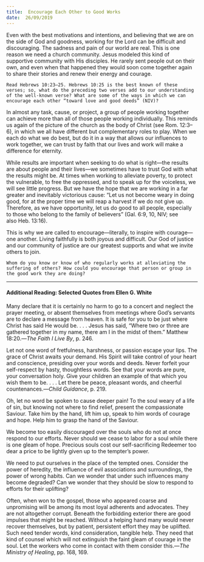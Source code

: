 ```yaml
---
title:  Encourage Each Other to Good Works
date:  26/09/2019
---
```


Even with the best motivations and intentions, and believing that we are on the side of God and goodness, working for the Lord can be difficult and discouraging. The sadness and pain of our world are real. This is one reason we need a church community. Jesus modeled this kind of supportive community with His disciples. He rarely sent people out on their own, and even when that happened they would soon come together again to share their stories and renew their energy and courage.

`Read Hebrews 10:23–25. Hebrews 10:25 is the best known of these verses; so, what do the preceding two verses add to our understanding of the well-known verse? What are some of the ways in which we can encourage each other “toward love and good deeds” (NIV)?`

In almost any task, cause, or project, a group of people working together can achieve more than all of those people working individually. This reminds us again of the picture of the church as the body of Christ (see Rom. 12:3–6), in which we all have different but complementary roles to play. When we each do what we do best, but do it in a way that allows our influences to work together, we can trust by faith that our lives and work will make a difference for eternity.

While results are important when seeking to do what is right—the results are about people and their lives—we sometimes have to trust God with what the results might be. At times when working to alleviate poverty, to protect the vulnerable, to free the oppressed, and to speak up for the voiceless, we will see little progress. But we have the hope that we are working in a far greater and inevitably victorious cause: “Let us not become weary in doing good, for at the proper time we will reap a harvest if we do not give up. Therefore, as we have opportunity, let us do good to all people, especially to those who belong to the family of believers” (Gal. 6:9, 10, NIV; see also Heb. 13:16).

This is why we are called to encourage—literally, to inspire with courage—one another. Living faithfully is both joyous and difficult. Our God of justice and our community of justice are our greatest supports and what we invite others to join.

`Whom do you know or know of who regularly works at alleviating the suffering of others? How could you encourage that person or group in the good work they are doing?`

---

#### Additional Reading: Selected Quotes from Ellen G. White

Many declare that it is certainly no harm to go to a concert and neglect the prayer meeting, or absent themselves from meetings where God’s servants are to declare a message from heaven. It is safe for you to be just where Christ has said He would be. . . . Jesus has said, “Where two or three are gathered together in my name, there am I in the midst of them.” Matthew 18:20.—_The Faith I Live By_, p. 246.

Let not one word of fretfulness, harshness, or passion escape your lips. The grace of Christ awaits your demand. His Spirit will take control of your heart and conscience, presiding over your words and deeds. Never forfeit your self-respect by hasty, thoughtless words. See that your words are pure, your conversation holy. Give your children an example of that which you wish them to be. . . . Let there be peace, pleasant words, and cheerful countenances.—_Child Guidance_, p. 219.

Oh, let no word be spoken to cause deeper pain! To the soul weary of a life of sin, but knowing not where to find relief, present the compassionate Saviour. Take him by the hand, lift him up, speak to him words of courage and hope. Help him to grasp the hand of the Saviour.

We become too easily discouraged over the souls who do not at once respond to our efforts. Never should we cease to labor for a soul while there is one gleam of hope. Precious souls cost our self-sacrificing Redeemer too dear a price to be lightly given up to the tempter’s power. 

We need to put ourselves in the place of the tempted ones. Consider the power of heredity, the influence of evil associations and surroundings, the power of wrong habits. Can we wonder that under such influences many become degraded? Can we wonder that they should be slow to respond to efforts for their uplifting? 

Often, when won to the gospel, those who appeared coarse and unpromising will be among its most loyal adherents and advocates. They are not altogether corrupt. Beneath the forbidding exterior there are good impulses that might be reached. Without a helping hand many would never recover themselves, but by patient, persistent effort they may be uplifted. Such need tender words, kind consideration, tangible help. They need that kind of counsel which will not extinguish the faint gleam of courage in the soul. Let the workers who come in contact with them consider this.—_The Ministry of Healing_, pp. 168, 169. 